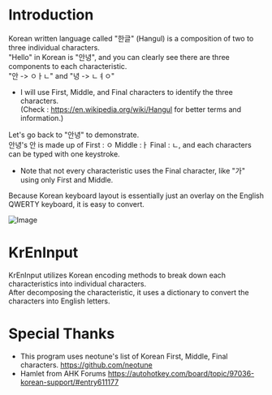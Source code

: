 # Introduction 
Korean written language called "한글" (Hangul) is a composition of two to three individual characters.  
"Hello" in Korean is "안녕", and you can clearly see there are three components to each characteristic.  
"안 -> ㅇㅏㄴ" and "녕 -> ㄴㅕㅇ"  
* I will use First, Middle, and Final characters to identify the three characters.  
(Check : https://en.wikipedia.org/wiki/Hangul for better terms and information.)  


Let's go back to "안녕" to demonstrate.  
안녕's 안 is made up of First : ㅇ Middle :ㅏ Final : ㄴ, and each characters can be typed with one keystroke.  
* Note that not every characteristic uses the Final character, like "가" using only First and Middle.  

Because Korean keyboard layout is essentially just an overlay on the English QWERTY keyboard, it is easy to convert.  
  
![Image](https://i.imgur.com/FxWXp4N.png)

# KrEnInput
KrEnInput utilizes Korean encoding methods to break down each characteristics into individual characters.  
After decomposing the characteristic, it uses a dictionary to convert the characters into English letters.  

# Special Thanks 
* This program uses neotune's list of Korean First, Middle, Final characters. https://github.com/neotune  
* Hamlet from AHK Forums https://autohotkey.com/board/topic/97036-korean-support/#entry611177
